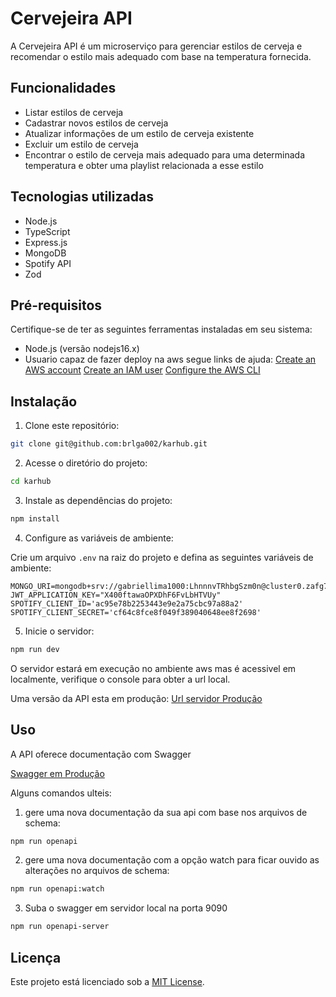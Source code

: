 # Cervejeira API

A Cervejeira API é um microserviço para gerenciar estilos de cerveja e recomendar o estilo mais adequado com base na temperatura fornecida.

## Funcionalidades

- Listar estilos de cerveja
- Cadastrar novos estilos de cerveja
- Atualizar informações de um estilo de cerveja existente
- Excluir um estilo de cerveja
- Encontrar o estilo de cerveja mais adequado para uma determinada temperatura e obter uma playlist relacionada a esse estilo

## Tecnologias utilizadas

- Node.js
- TypeScript
- Express.js
- MongoDB
- Spotify API
- Zod

## Pré-requisitos

Certifique-se de ter as seguintes ferramentas instaladas em seu sistema:

- Node.js (versão nodejs16.x)
- Usuario capaz de fazer deploy na aws segue links de ajuda:
  [Create an AWS account](https://sst.dev/chapters/create-an-aws-account.html)
  [Create an IAM user](https://sst.dev/chapters/create-an-iam-user.html)
  [Configure the AWS CLI](https://sst.dev/chapters/configure-the-aws-cli.html)

## Instalação

1. Clone este repositório:

```bash
git clone git@github.com:brlga002/karhub.git
```

2. Acesse o diretório do projeto:

```bash
cd karhub
```

3. Instale as dependências do projeto:

```bash
npm install
```

4. Configure as variáveis de ambiente:

Crie um arquivo `.env` na raiz do projeto e defina as seguintes variáveis de ambiente:

```
MONGO_URI=mongodb+srv://gabriellima1000:LhnnnvTRhbgSzm0n@cluster0.zafg75x.mongodb.net/KarhubService
JWT_APPLICATION_KEY="X400ftawaOPXDhF6FvLbHTVUy"
SPOTIFY_CLIENT_ID='ac95e78b2253443e9e2a75cbc97a88a2'
SPOTIFY_CLIENT_SECRET='cf64c8fce8f049f389040648ee8f2698'
```

5. Inicie o servidor:

```bash
npm run dev
```

O servidor estará em execução no ambiente aws mas é acessivel em localmente, verifique o console para obter a url local.

Uma versão da API esta em produção: [Url servidor Produção](https://420hawsrej.execute-api.us-east-1.amazonaws.com)

## Uso

A API oferece documentação com Swagger

[Swagger em Produção](https://d3eci644ig2nzl.cloudfront.net)

Alguns comandos ulteis:

1. gere uma nova documentação da sua api com base nos arquivos de schema:

```bash
npm run openapi
```

2. gere uma nova documentação com a opção watch para ficar ouvido as alterações no arquivos de schema:

```bash
npm run openapi:watch
```

3. Suba o swagger em servidor local na porta 9090

```bash
npm run openapi-server
```

## Licença

Este projeto está licenciado sob a [MIT License](https://opensource.org/licenses/MIT).
